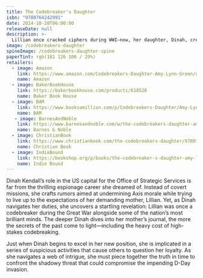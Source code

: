 ```yaml
---
title: The Codebreaker's Daughter
isbn: "9780764242991"
date: 2024-10-28T06:00:00
releaseDate: null
description: >-
  Lillian once cracked ciphers during WWI—now, her daughter, Dinah, creates Allied rumors and propaganda for the WWII OSS. Though Lillian is hesitant to return to wartime work, she is drawn to Washington, DC, by an old friend. As a web of intrigue grows ever wider, mother and daughter must confront secrets in DC before the impending D-Day is compromised.
image: /codebreakers-daughter
spineImage: /codebreakers-daughter-spine
paperTint: rgb(181 126 106 / 29%)
retailers:
  - image: Amazon
    link: https://www.amazon.com/Codebreakers-Daughter-Amy-Lynn-Green/dp/0764242997
    name: Amazon
  - image: BakerBookHouse
    link: https://bakerbookhouse.com/products/618528
    name: Baker Book House
  - image: BAM
    link: https://www.booksamillion.com/p/Codebreakers-Daughter/Amy-Lynn-Green/9780764242991
    name: BAM
   - image: BarnesAndNoble
    link: https://www.barnesandnoble.com/w/the-codebreakers-daughter-amy-lynn-green/1146440630
    name: Barnes & Noble
  - image: ChristianBook
    link: https://www.christianbook.com/the-codebreakers-daughter/9780764242991/pd/242992
    name: Christian Book
  - image: IndieBound
    link: https://bookshop.org/p/books/the-codebreaker-s-daughter-amy-lynn-green/21969192
    name: Indie Bound
---
```


Dinah Kendall’s role in the US capital for the Office of Strategic Services is far from the thrilling espionage career she dreamed of. Instead of covert missions, she crafts rumors aimed at undermining Axis morale while trying to live up to the expectations of her demanding mother, Lillian. Yet, as Dinah navigates her duties, she uncovers a startling revelation: Lillian was once a codebreaker during the Great War alongside some of the nation’s most brilliant minds. The deeper Dinah dives into her mother’s journal, the more the secrets of the past come to light—including the heavy cost of high-stakes codebreaking.

Just when Dinah begins to excel in her new position, she is implicated in a series of suspicious activities that cause others to question her loyalty. As she navigates a web of intrigue, she must piece together the truth in time to confront the shadowy threat that could compromise the impending D-Day invasion.
